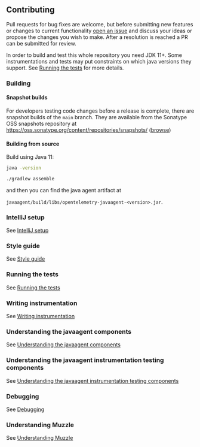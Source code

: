 ## Contributing

Pull requests for bug fixes are welcome, but before submitting new features
or changes to current functionality [open an
issue](https://github.com/open-telemetry/opentelemetry-java-instrumentation/issues/new)
and discuss your ideas or propose the changes you wish to make. After a
resolution is reached a PR can be submitted for review.

In order to build and test this whole repository you need JDK 11+.
Some instrumentations and tests may put constraints on which java versions they support.
See [Running the tests](./docs/contributing/running-tests.md) for more details.

### Building

#### Snapshot builds

For developers testing code changes before a release is complete, there are
snapshot builds of the `main` branch. They are available from
the Sonatype OSS snapshots repository at https://oss.sonatype.org/content/repositories/snapshots/ ([browse](https://oss.sonatype.org/content/repositories/snapshots/io/opentelemetry/))

#### Building from source

Build using Java 11:

```bash
java -version
```

```bash
./gradlew assemble
```

and then you can find the java agent artifact at

`javaagent/build/libs/opentelemetry-javaagent-<version>.jar`.

### IntelliJ setup

See [IntelliJ setup](docs/contributing/intellij-setup.md)

### Style guide

See [Style guide](docs/contributing/style-guideline.md)

### Running the tests

See [Running the tests](docs/contributing/running-tests.md)

### Writing instrumentation

See [Writing instrumentation](docs/contributing/writing-instrumentation.md)

### Understanding the javaagent components

See [Understanding the javaagent components](docs/contributing/javaagent-jar-components.md)

### Understanding the javaagent instrumentation testing components

See [Understanding the javaagent instrumentation testing components](docs/contributing/javaagent-test-infra.md)

### Debugging

See [Debugging](docs/contributing/debugging.md)

### Understanding Muzzle

See [Understanding Muzzle](docs/contributing/muzzle.md)

